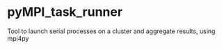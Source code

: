# pyMPI_task_runner
Tool to launch serial processes on a cluster and aggregate results, using mpi4py
